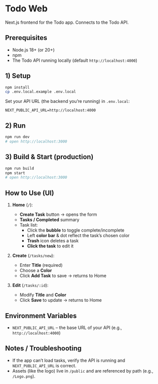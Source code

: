 # Todo Web

Next.js frontend for the Todo app. Connects to the Todo API.

## Prerequisites
- Node.js 18+ (or 20+)
- npm
- The Todo API running locally (default `http://localhost:4000`)

## 1) Setup
```bash
npm install
cp .env.local.example .env.local
```

Set your API URL (the backend you’re running) in `.env.local`:
```
NEXT_PUBLIC_API_URL=http://localhost:4000
```

## 2) Run
```bash
npm run dev
# open http://localhost:3000
```

## 3) Build & Start (production)
```bash
npm run build
npm start
# open http://localhost:3000
```

## How to Use (UI)
1. **Home** (`/`):
   - **Create Task** button → opens the form
   - **Tasks / Completed** summary
   - Task list:
     - Click the **bubble** to toggle complete/incomplete
     - Left **color bar** & dot reflect the task’s chosen color
     - **Trash** icon deletes a task
     - **Click the task** to edit it

2. **Create** (`/tasks/new`):
   - Enter **Title** (required)
   - Choose a **Color**
   - Click **Add Task** to save → returns to Home

3. **Edit** (`/tasks/:id`):
   - Modify **Title** and **Color**
   - Click **Save** to update → returns to Home

## Environment Variables
- `NEXT_PUBLIC_API_URL` – the base URL of your API (e.g., `http://localhost:4000`)

## Notes / Troubleshooting
- If the app can’t load tasks, verify the API is running and `NEXT_PUBLIC_API_URL` is correct.
- Assets (like the logo) live in `/public` and are referenced by path (e.g., `/Logo.png`).